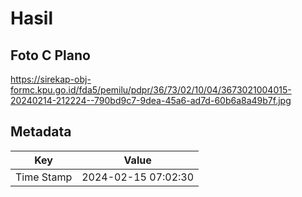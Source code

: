# Hasil

## Foto C Plano

https://sirekap-obj-formc.kpu.go.id/fda5/pemilu/pdpr/36/73/02/10/04/3673021004015-20240214-212224--790bd9c7-9dea-45a6-ad7d-60b6a8a49b7f.jpg


## Metadata

| Key        | Value               |
| ---------- | ------------------- |
| Time Stamp | 2024-02-15 07:02:30 |



